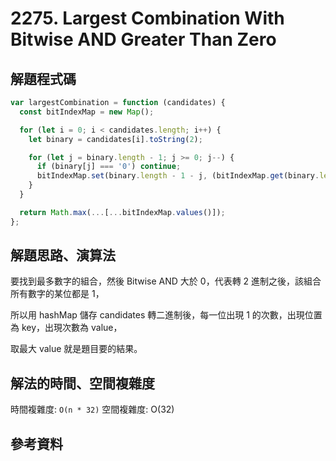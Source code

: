 # 2275. Largest Combination With Bitwise AND Greater Than Zero

## 解題程式碼

```javascript
var largestCombination = function (candidates) {
  const bitIndexMap = new Map();

  for (let i = 0; i < candidates.length; i++) {
    let binary = candidates[i].toString(2);

    for (let j = binary.length - 1; j >= 0; j--) {
      if (binary[j] === '0') continue;
      bitIndexMap.set(binary.length - 1 - j, (bitIndexMap.get(binary.length - 1 - j) || 0) + 1);
    }
  }

  return Math.max(...[...bitIndexMap.values()]);
};
```

## 解題思路、演算法

要找到最多數字的組合，然後 Bitwise AND 大於 0，代表轉 2 進制之後，該組合所有數字的某位都是 1，

所以用 hashMap 儲存 candidates 轉二進制後，每一位出現 1 的次數，出現位置為 key，出現次數為 value，

取最大 value 就是題目要的結果。

## 解法的時間、空間複雜度

時間複雜度: `O(n * 32)`
空間複雜度: O(32)

## 參考資料
